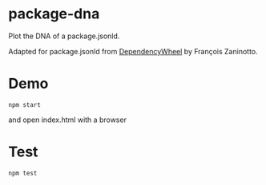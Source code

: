 package-dna
===========

Plot the DNA of a package.jsonld.

Adapted for package.jsonld from
[DependencyWheel](https://github.com/fzaninotto/DependencyWheel) by
François Zaninotto.


# Demo

    npm start

and open index.html with a browser

# Test

    npm test

